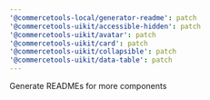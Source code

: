 ```yaml
---
'@commercetools-local/generator-readme': patch
'@commercetools-uikit/accessible-hidden': patch
'@commercetools-uikit/avatar': patch
'@commercetools-uikit/card': patch
'@commercetools-uikit/collapsible': patch
'@commercetools-uikit/data-table': patch
---
```


Generate READMEs for more components

